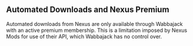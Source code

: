 ## Automated Downloads and Nexus Premium

Automated downloads from Nexus are only available through Wabbajack with an active premium membership.
This is a limitation imposed by Nexus Mods for use of their API, which Wabbajack has no control over.